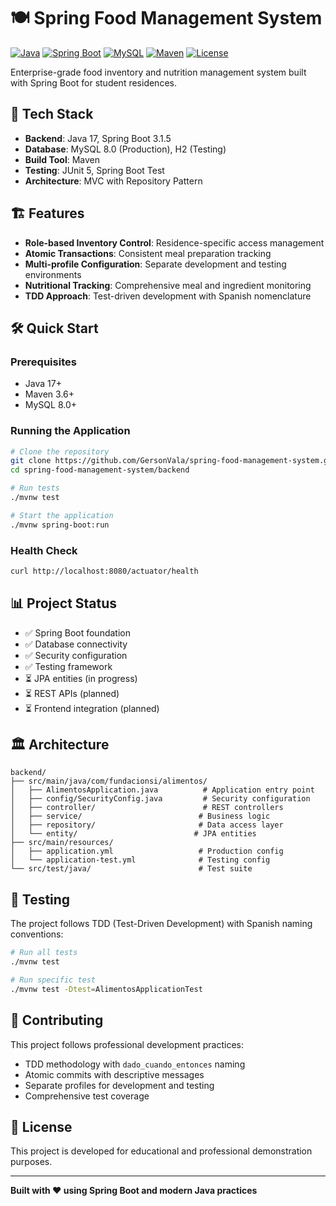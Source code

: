 # 🍽️ Spring Food Management System

[![Java](https://img.shields.io/badge/Java-17-orange.svg)](https://openjdk.java.net/projects/jdk/17/)
[![Spring Boot](https://img.shields.io/badge/Spring%20Boot-3.1.5-brightgreen.svg)](https://spring.io/projects/spring-boot)
[![MySQL](https://img.shields.io/badge/MySQL-8.0-blue.svg)](https://www.mysql.com/)
[![Maven](https://img.shields.io/badge/Maven-3.6+-red.svg)](https://maven.apache.org/)
[![License](https://img.shields.io/badge/License-Educational-yellow.svg)](LICENSE)

Enterprise-grade food inventory and nutrition management system built with Spring Boot for student residences.

## 🚀 Tech Stack

-   **Backend**: Java 17, Spring Boot 3.1.5
-   **Database**: MySQL 8.0 (Production), H2 (Testing)
-   **Build Tool**: Maven
-   **Testing**: JUnit 5, Spring Boot Test
-   **Architecture**: MVC with Repository Pattern

## 🏗️ Features

-   **Role-based Inventory Control**: Residence-specific access management
-   **Atomic Transactions**: Consistent meal preparation tracking
-   **Multi-profile Configuration**: Separate development and testing environments
-   **Nutritional Tracking**: Comprehensive meal and ingredient monitoring
-   **TDD Approach**: Test-driven development with Spanish nomenclature

## 🛠️ Quick Start

### Prerequisites

-   Java 17+
-   Maven 3.6+
-   MySQL 8.0+

### Running the Application

```bash
# Clone the repository
git clone https://github.com/GersonVala/spring-food-management-system.git
cd spring-food-management-system/backend

# Run tests
./mvnw test

# Start the application
./mvnw spring-boot:run
```

### Health Check

```bash
curl http://localhost:8080/actuator/health
```

## 📊 Project Status

-   ✅ Spring Boot foundation
-   ✅ Database connectivity
-   ✅ Security configuration
-   ✅ Testing framework
-   ⏳ JPA entities (in progress)
-   ⏳ REST APIs (planned)
-   ⏳ Frontend integration (planned)

## 🏛️ Architecture

```
backend/
├── src/main/java/com/fundacionsi/alimentos/
│   ├── AlimentosApplication.java          # Application entry point
│   ├── config/SecurityConfig.java         # Security configuration
│   ├── controller/                        # REST controllers
│   ├── service/                          # Business logic
│   ├── repository/                       # Data access layer
│   └── entity/                          # JPA entities
├── src/main/resources/
│   ├── application.yml                   # Production config
│   └── application-test.yml              # Testing config
└── src/test/java/                        # Test suite
```

## 🧪 Testing

The project follows TDD (Test-Driven Development) with Spanish naming conventions:

```bash
# Run all tests
./mvnw test

# Run specific test
./mvnw test -Dtest=AlimentosApplicationTest
```

## 🤝 Contributing

This project follows professional development practices:

-   TDD methodology with `dado_cuando_entonces` naming
-   Atomic commits with descriptive messages
-   Separate profiles for development and testing
-   Comprehensive test coverage

## 📝 License

This project is developed for educational and professional demonstration purposes.

---

**Built with ❤️ using Spring Boot and modern Java practices**
